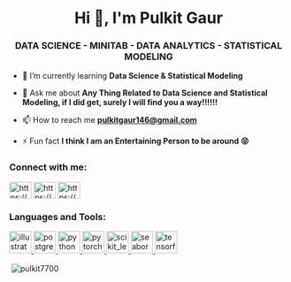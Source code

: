 <h1 align="center">Hi 👋, I'm Pulkit Gaur</h1>
<h3 align="center">DATA SCIENCE - MINITAB - DATA ANALYTICS - STATISTICAL MODELING</h3>

- 🌱 I’m currently learning **Data Science & Statistical Modeling**

- 💬 Ask me about **Any Thing Related to Data Science and Statistical Modeling, if I did get, surely I will find you a way!!!!!!**

- 📫 How to reach me **pulkitgaur146@gmail.com**

- ⚡ Fun fact **I think I am an Entertaining Person to be around 😝**

<h3 align="left">Connect with me:</h3>
<p align="left">
<a href="https://linkedin.com/in/https://www.linkedin.com/in/pulkit-gaur-b97017114/" target="blank"><img align="center" src="https://raw.githubusercontent.com/rahuldkjain/github-profile-readme-generator/master/src/images/icons/Social/linked-in-alt.svg" alt="https://www.linkedin.com/in/pulkit-gaur-b97017114/" height="30" width="40" /></a>
<a href="https://fb.com/https://www.facebook.com/pulkit.gaur.39" target="blank"><img align="center" src="https://raw.githubusercontent.com/rahuldkjain/github-profile-readme-generator/master/src/images/icons/Social/facebook.svg" alt="https://www.facebook.com/pulkit.gaur.39" height="30" width="40" /></a>
<a href="https://instagram.com/https://www.instagram.com/pulkitgaur94/" target="blank"><img align="center" src="https://raw.githubusercontent.com/rahuldkjain/github-profile-readme-generator/master/src/images/icons/Social/instagram.svg" alt="https://www.instagram.com/pulkitgaur94/" height="30" width="40" /></a>
</p>

<h3 align="left">Languages and Tools:</h3>
<p align="left"> <a href="https://www.adobe.com/in/products/illustrator.html" target="_blank" rel="noreferrer"> <img src="https://www.vectorlogo.zone/logos/adobe_illustrator/adobe_illustrator-icon.svg" alt="illustrator" width="40" height="40"/> </a> <a href="https://www.postgresql.org" target="_blank" rel="noreferrer"> <img src="https://www.postgresql.org/media/img/about/press/elephant.png" alt="postgresql" width="40" height="40"/> </a> <a href="https://www.python.org" target="_blank" rel="noreferrer"> <img src="https://www.python.org/static/img/python-logo.png" alt="python" width="40" height="40"/> </a> <a href="https://pytorch.org/" target="_blank" rel="noreferrer"> <img src="https://www.vectorlogo.zone/logos/pytorch/pytorch-icon.svg" alt="pytorch" width="40" height="40"/> </a> <a href="https://scikit-learn.org/" target="_blank" rel="noreferrer"> <img src="https://upload.wikimedia.org/wikipedia/commons/0/05/Scikit_learn_logo_small.svg" alt="scikit_learn" width="40" height="40"/> </a> <a href="https://seaborn.pydata.org/" target="_blank" rel="noreferrer"> <img src="https://seaborn.pydata.org/_images/logo-mark-lightbg.svg" alt="seaborn" width="40" height="40"/> </a> <a href="https://www.tensorflow.org" target="_blank" rel="noreferrer"> <img src="https://www.vectorlogo.zone/logos/tensorflow/tensorflow-icon.svg" alt="tensorflow" width="40" height="40"/> </a> </p>

<p>&nbsp;<img align="center" src="https://github-readme-stats.vercel.app/api?username=pulkit7700&show_icons=true&locale=en" alt="pulkit7700" /></p>
